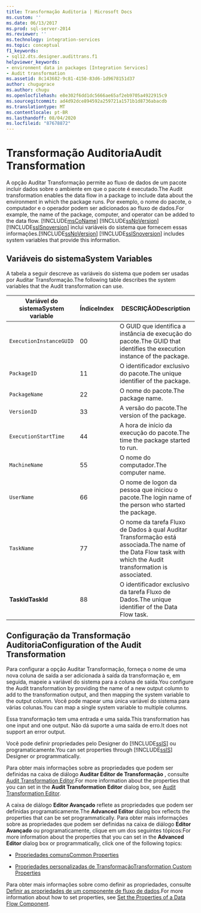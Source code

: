 ```yaml
---
title: Transformação Auditoria | Microsoft Docs
ms.custom: ''
ms.date: 06/13/2017
ms.prod: sql-server-2014
ms.reviewer: ''
ms.technology: integration-services
ms.topic: conceptual
f1_keywords:
- sql12.dts.designer.audittrans.f1
helpviewer_keywords:
- environment data in packages [Integration Services]
- Audit transformation
ms.assetid: 8c143682-9c81-4150-83d6-1d9678151d37
author: chugugrace
ms.author: chugu
ms.openlocfilehash: e8e302f6dd1dc5666ae65af2eb9705a4922915c9
ms.sourcegitcommit: ad4d92dce894592a259721a1571b1d8736abacdb
ms.translationtype: MT
ms.contentlocale: pt-BR
ms.lasthandoff: 08/04/2020
ms.locfileid: "87678872"
---
```

# <a name="audit-transformation"></a><span data-ttu-id="fcfec-102">Transformação Auditoria</span><span class="sxs-lookup"><span data-stu-id="fcfec-102">Audit Transformation</span></span>
  <span data-ttu-id="fcfec-103">A opção Auditar Transformação permite ao fluxo de dados de um pacote incluir dados sobre o ambiente em que o pacote é executado.</span><span class="sxs-lookup"><span data-stu-id="fcfec-103">The Audit transformation enables the data flow in a package to include data about the environment in which the package runs.</span></span> <span data-ttu-id="fcfec-104">Por exemplo, o nome do pacote, o computador e o operador podem ser adicionados ao fluxo de dados.</span><span class="sxs-lookup"><span data-stu-id="fcfec-104">For example, the name of the package, computer, and operator can be added to the data flow.</span></span> [!INCLUDE[msCoName](../../../includes/msconame-md.md)] <span data-ttu-id="fcfec-105">[!INCLUDE[ssNoVersion](../../../includes/ssnoversion-md.md)] [!INCLUDE[ssISnoversion](../../../includes/ssisnoversion-md.md)] inclui variáveis do sistema que fornecem essas informações.</span><span class="sxs-lookup"><span data-stu-id="fcfec-105">[!INCLUDE[ssNoVersion](../../../includes/ssnoversion-md.md)] [!INCLUDE[ssISnoversion](../../../includes/ssisnoversion-md.md)] includes system variables that provide this information.</span></span>  
  
## <a name="system-variables"></a><span data-ttu-id="fcfec-106">Variáveis do sistema</span><span class="sxs-lookup"><span data-stu-id="fcfec-106">System Variables</span></span>  
 <span data-ttu-id="fcfec-107">A tabela a seguir descreve as variáveis do sistema que podem ser usadas por Auditar Transformação.</span><span class="sxs-lookup"><span data-stu-id="fcfec-107">The following table describes the system variables that the Audit transformation can use.</span></span>  
  
|<span data-ttu-id="fcfec-108">Variável do sistema</span><span class="sxs-lookup"><span data-stu-id="fcfec-108">System variable</span></span>|<span data-ttu-id="fcfec-109">Índice</span><span class="sxs-lookup"><span data-stu-id="fcfec-109">Index</span></span>|<span data-ttu-id="fcfec-110">DESCRIÇÃO</span><span class="sxs-lookup"><span data-stu-id="fcfec-110">Description</span></span>|  
|---------------------|-----------|-----------------|  
|`ExecutionInstanceGUID`|<span data-ttu-id="fcfec-111">0</span><span class="sxs-lookup"><span data-stu-id="fcfec-111">0</span></span>|<span data-ttu-id="fcfec-112">O GUID que identifica a instância de execução do pacote.</span><span class="sxs-lookup"><span data-stu-id="fcfec-112">The GUID that identifies the execution instance of the package.</span></span>|  
|`PackageID`|<span data-ttu-id="fcfec-113">1</span><span class="sxs-lookup"><span data-stu-id="fcfec-113">1</span></span>|<span data-ttu-id="fcfec-114">O identificador exclusivo do pacote.</span><span class="sxs-lookup"><span data-stu-id="fcfec-114">The unique identifier of the package.</span></span>|  
|`PackageName`|<span data-ttu-id="fcfec-115">2</span><span class="sxs-lookup"><span data-stu-id="fcfec-115">2</span></span>|<span data-ttu-id="fcfec-116">O nome do pacote.</span><span class="sxs-lookup"><span data-stu-id="fcfec-116">The package name.</span></span>|  
|`VersionID`|<span data-ttu-id="fcfec-117">3</span><span class="sxs-lookup"><span data-stu-id="fcfec-117">3</span></span>|<span data-ttu-id="fcfec-118">A versão do pacote.</span><span class="sxs-lookup"><span data-stu-id="fcfec-118">The version of the package.</span></span>|  
|`ExecutionStartTime`|<span data-ttu-id="fcfec-119">4</span><span class="sxs-lookup"><span data-stu-id="fcfec-119">4</span></span>|<span data-ttu-id="fcfec-120">A hora de início da execução do pacote.</span><span class="sxs-lookup"><span data-stu-id="fcfec-120">The time the package started to run.</span></span>|  
|`MachineName`|<span data-ttu-id="fcfec-121">5</span><span class="sxs-lookup"><span data-stu-id="fcfec-121">5</span></span>|<span data-ttu-id="fcfec-122">O nome do computador.</span><span class="sxs-lookup"><span data-stu-id="fcfec-122">The computer name.</span></span>|  
|`UserName`|<span data-ttu-id="fcfec-123">6</span><span class="sxs-lookup"><span data-stu-id="fcfec-123">6</span></span>|<span data-ttu-id="fcfec-124">O nome de logon da pessoa que iniciou o pacote.</span><span class="sxs-lookup"><span data-stu-id="fcfec-124">The login name of the person who started the package.</span></span>|  
|`TaskName`|<span data-ttu-id="fcfec-125">7</span><span class="sxs-lookup"><span data-stu-id="fcfec-125">7</span></span>|<span data-ttu-id="fcfec-126">O nome da tarefa Fluxo de Dados à qual Auditar Transformação está associada.</span><span class="sxs-lookup"><span data-stu-id="fcfec-126">The name of the Data Flow task with which the Audit transformation is associated.</span></span>|  
|<span data-ttu-id="fcfec-127">**TaskId**</span><span class="sxs-lookup"><span data-stu-id="fcfec-127">**TaskId**</span></span>|<span data-ttu-id="fcfec-128">8</span><span class="sxs-lookup"><span data-stu-id="fcfec-128">8</span></span>|<span data-ttu-id="fcfec-129">O identificador exclusivo da tarefa Fluxo de Dados.</span><span class="sxs-lookup"><span data-stu-id="fcfec-129">The unique identifier of the Data Flow task.</span></span>|  
  
## <a name="configuration-of-the-audit-transformation"></a><span data-ttu-id="fcfec-130">Configuração da Transformação Auditoria</span><span class="sxs-lookup"><span data-stu-id="fcfec-130">Configuration of the Audit Transformation</span></span>  
 <span data-ttu-id="fcfec-131">Para configurar a opção Auditar Transformação, forneça o nome de uma nova coluna de saída a ser adicionada à saída da transformação e, em seguida, mapeie a variável do sistema para a coluna de saída.</span><span class="sxs-lookup"><span data-stu-id="fcfec-131">You configure the Audit transformation by providing the name of a new output column to add to the transformation output, and then mapping the system variable to the output column.</span></span> <span data-ttu-id="fcfec-132">Você pode mapear uma única variável do sistema para várias colunas.</span><span class="sxs-lookup"><span data-stu-id="fcfec-132">You can map a single system variable to multiple columns.</span></span>  
  
 <span data-ttu-id="fcfec-133">Essa transformação tem uma entrada e uma saída.</span><span class="sxs-lookup"><span data-stu-id="fcfec-133">This transformation has one input and one output.</span></span> <span data-ttu-id="fcfec-134">Não dá suporte a uma saída de erro.</span><span class="sxs-lookup"><span data-stu-id="fcfec-134">It does not support an error output.</span></span>  
  
 <span data-ttu-id="fcfec-135">Você pode definir propriedades pelo Designer do [!INCLUDE[ssIS](../../../includes/ssis-md.md)] ou programaticamente.</span><span class="sxs-lookup"><span data-stu-id="fcfec-135">You can set properties through [!INCLUDE[ssIS](../../../includes/ssis-md.md)] Designer or programmatically.</span></span>  
  
 <span data-ttu-id="fcfec-136">Para obter mais informações sobre as propriedades que podem ser definidas na caixa de diálogo **Auditar Editor de Transformação** , consulte [Audit Transformation Editor](../../audit-transformation-editor.md).</span><span class="sxs-lookup"><span data-stu-id="fcfec-136">For more information about the properties that you can set in the **Audit Transformation Editor** dialog box, see [Audit Transformation Editor](../../audit-transformation-editor.md).</span></span>  
  
 <span data-ttu-id="fcfec-137">A caixa de diálogo **Editor Avançado** reflete as propriedades que podem ser definidas programaticamente.</span><span class="sxs-lookup"><span data-stu-id="fcfec-137">The **Advanced Editor** dialog box reflects the properties that can be set programmatically.</span></span> <span data-ttu-id="fcfec-138">Para obter mais informações sobre as propriedades que podem ser definidas na caixa de diálogo **Editor Avançado** ou programaticamente, clique em um dos seguintes tópicos:</span><span class="sxs-lookup"><span data-stu-id="fcfec-138">For more information about the properties that you can set in the **Advanced Editor** dialog box or programmatically, click one of the following topics:</span></span>  
  
-   [<span data-ttu-id="fcfec-139">Propriedades comuns</span><span class="sxs-lookup"><span data-stu-id="fcfec-139">Common Properties</span></span>](../../common-properties.md)  
  
-   [<span data-ttu-id="fcfec-140">Propriedades personalizadas de Transformação</span><span class="sxs-lookup"><span data-stu-id="fcfec-140">Transformation Custom Properties</span></span>](transformation-custom-properties.md)  
  
 <span data-ttu-id="fcfec-141">Para obter mais informações sobre como definir as propriedades, consulte [Definir as propriedades de um componente de fluxo de dados](../set-the-properties-of-a-data-flow-component.md).</span><span class="sxs-lookup"><span data-stu-id="fcfec-141">For more information about how to set properties, see [Set the Properties of a Data Flow Component](../set-the-properties-of-a-data-flow-component.md).</span></span>  
  
  
